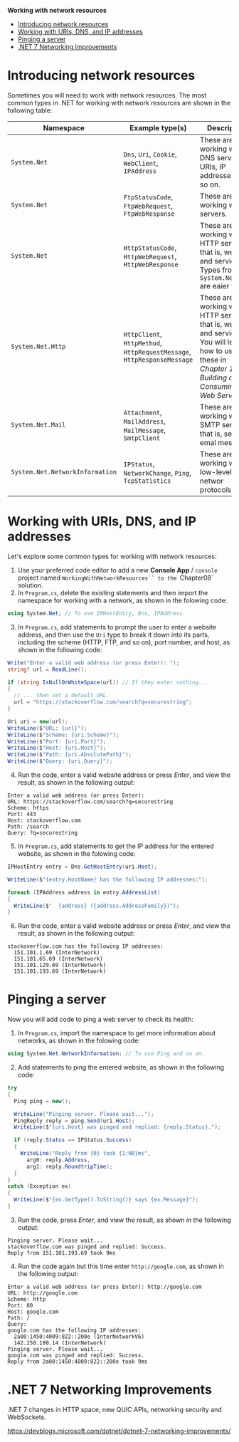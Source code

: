 **Working with network resources**

- [Introducing network resources](#introducing-network-resources)
- [Working with URIs, DNS, and IP addresses](#working-with-uris-dns-and-ip-addresses)
- [Pinging a server](#pinging-a-server)
- [.NET 7 Networking Improvements](#net-7-networking-improvements)


# Introducing network resources

Sometimes you will need to work with network resources. The most common types in .NET for working with network resources are shown in the following table:

Namespace|Example type(s)|Description
---|---|---
`System.Net`|`Dns`, `Uri`, `Cookie`, `WebClient`, `IPAddress`|These are for working with DNS servers, URIs, IP addresses and so on.
`System.Net`|`FtpStatusCode`, `FtpWebRequest`, `FtpWebResponse`|These are for working with TP servers.
`System.Net`|`HttpStatusCode`, `HttpWebRequest`, `HttpWebResponse`|These are for working with HTTP servers; that is, websites and services. Types from `System.Net.Http` are eaier to use.
`System.Net.Http`|`HttpClient`, `HttpMethod`, `HttpRequestMessage`, `HttpResponseMessage`|These are for working with HTTP servers; that is, websites and services. You will learn how to use these in *Chapter 15, Building and Consuming Web Services*.
`System.Net.Mail`|`Attachment`, `MailAddress`, `MailMessage`, `SmtpClient`|These are for working with SMTP servers; that is, sending emal messages.
`System.Net.NetworkInformation`|`IPStatus`, `NetworkChange`, `Ping`, `TcpStatistics`|These are for working with low-level networ protocols.

# Working with URIs, DNS, and IP addresses

Let's explore some common types for working with network resources:
1.	Use your preferred code editor to add a new **Console App** / `console` project named `WorkingWithNetworkResources`` to the `Chapter08` solution.
2.	In `Program.cs`, delete the existing statements and then import the namespace for working with a network, as shown in the folowing code:
```cs
using System.Net; // To use IPHostEntry, Dns, IPAddress.
```

3.	In `Program.cs`, add statements to prompt the user to enter a website address, and then use the `Uri` type to break it down into its parts, including the scheme (HTTP, FTP, and so on), port number, and host, as shown in the following code:
```cs
Write("Enter a valid web address (or press Enter): "); 
string? url = ReadLine();

if (string.IsNullOrWhiteSpace(url)) // If they enter nothing...
{
  // ... then set a default URL.
  url = "https://stackoverflow.com/search?q=securestring";
}

Uri uri = new(url);
WriteLine($"URL: {url}"); 
WriteLine($"Scheme: {uri.Scheme}"); 
WriteLine($"Port: {uri.Port}"); 
WriteLine($"Host: {uri.Host}"); 
WriteLine($"Path: {uri.AbsolutePath}"); 
WriteLine($"Query: {uri.Query}");
```

4.	Run the code, enter a valid website address or press *Enter*, and view the result, as shown in the following output:
```
Enter a valid web address (or press Enter):
URL: https://stackoverflow.com/search?q=securestring 
Scheme: https
Port: 443
Host: stackoverflow.com 
Path: /search
Query: ?q=securestring
```

5.	In `Program.cs`, add statements to get the IP address for the entered website, as shown in the folowing code:
```cs
IPHostEntry entry = Dns.GetHostEntry(uri.Host); 

WriteLine($"{entry.HostName} has the following IP addresses:"); 

foreach (IPAddress address in entry.AddressList)
{
  WriteLine($"  {address} ({address.AddressFamily})");
}
```

6.	Run the code, enter a valid website address or press *Enter*, and view the result, as shown in the following output:
```
stackoverflow.com has the following IP addresses: 
  151.101.1.69 (InterNetwork)
  151.101.65.69 (InterNetwork)
  151.101.129.69 (InterNetwork)
  151.101.193.69 (InterNetwork)
```

# Pinging a server

Now you will add code to ping a web server to check its health:
1.	In `Program.cs`, import the namespace to get more information about networks, as shown in the folowing code:
```cs
using System.Net.NetworkInformation; // To use Ping and so on.
```

2.	Add statements to ping the entered website, as shown in the following code:
```cs
try
{
  Ping ping = new();

  WriteLine("Pinging server. Please wait...");
  PingReply reply = ping.Send(uri.Host);
  WriteLine($"{uri.Host} was pinged and replied: {reply.Status}.");

  if (reply.Status == IPStatus.Success)
  {
    WriteLine("Reply from {0} took {1:N0}ms", 
      arg0: reply.Address,
      arg1: reply.RoundtripTime);
  }
}
catch (Exception ex)
{
  WriteLine($"{ex.GetType().ToString()} says {ex.Message}");
}
```

3.	Run the code, press *Enter*, and view the result, as shown in the following output:
```
Pinging server. Please wait...
stackoverflow.com was pinged and replied: Success.
Reply from 151.101.193.69 took 9ms
```

4.	Run the code again but this time enter `http://google.com`, as shown in the following output:
```
Enter a valid web address (or press Enter): http://google.com
URL: http://google.com
Scheme: http
Port: 80
Host: google.com
Path: /
Query:
google.com has the following IP addresses:
  2a00:1450:4009:822::200e (InterNetworkV6)
  142.250.180.14 (InterNetwork)
Pinging server. Please wait...
google.com was pinged and replied: Success.
Reply from 2a00:1450:4009:822::200e took 9ms
```

# .NET 7 Networking Improvements

.NET 7 changes in HTTP space, new QUIC APIs, networking security and WebSockets.

https://devblogs.microsoft.com/dotnet/dotnet-7-networking-improvements/
